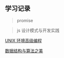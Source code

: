 ## 学习记录

> promise

> js 设计模式与开发实践

[UNIX 环境高级编程](https://github.com/ArthasDragon/learn/blob/master/learning_space/UNIX环境高级编程/record.md)

[数据结构与算法之美](https://github.com/ArthasDragon/learn/blob/master/learning_space/%E6%95%B0%E6%8D%AE%E7%BB%93%E6%9E%84%E4%B8%8E%E7%AE%97%E6%B3%95%E4%B9%8B%E7%BE%8E/readme.md)

